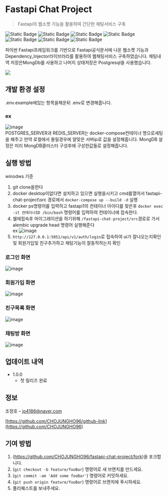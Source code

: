 # Fastapi Chat Project
> Fastapi의 웹소켓 기능을 활용하여 간단한 채팅서비스 구축

![Static Badge](https://img.shields.io/badge/Python-%233776AB)
![Static Badge](https://img.shields.io/badge/Fastapi-%23009688)
![Static Badge](https://img.shields.io/badge/PostgreSql-%234169E1)
![Static Badge](https://img.shields.io/badge/Sqlalchemy-%23D71F00)
![Static Badge](https://img.shields.io/badge/MongoDb-%2347A248)
![Static Badge](https://img.shields.io/badge/Dependency_Injector-blue)
![Static Badge](https://img.shields.io/badge/Poetry-%2360A5FA)

파이썬 Fastapi프레임워크를 기반으로 Fastapi공식문서에 나온 웹소켓 기능과 Dependency_Injector라이브러리를 활용하여 웹채팅서비스 구축하였습니다.
채팅내역 저장은MongDb를 사용하고 나머지 상태저장은 Postgresql을 사용했습니다.

![](../header.png)

## 개발 환경 설정
.env.example에있는 항목을채운뒤 .env로 변경해줍니다.
### ex</br>
![image](https://github.com/CHOJUNGHO96/fastapi-chat-project/assets/61762674/6dbe14f2-8a55-4468-b094-65fd64fd9d66) </br>
POSTGRES_SERVER과 REDIS_SERVER는 docker-compose컨테이너 명으로세팅을 해주고 만약 로컬에서 돌릴경우에 알맞은 서버ip로 값을 설정해줍니다.
MongDB 설정은 미리 MongDB클러스터 구성후에 구성한값들로 설정해줍니다.

## 실행 방법
winodws 기준
1. git clone을한다
2. docker desktop이없다면 설치하고 있으면 실행을시키고 cmd를열어서 fastapi-chat-project\src 경로에서 ```docker-compose up --build -d``` 실행
3. docker ps명령어를 입력하고 fastapi1의 컨테이너 아이디를 찾은후 ```docker exec -it 컨테이너ID /bin/bash``` 명령어를 입력하여 컨테이너에 접속한다.
4. 쉘에접속후 마이그레이션을 하기위해 ```/fastapi-chat-project/src```경로로 가서 alembic upgrade head 명령어 실행해준다</br>
ex
![image](https://github.com/CHOJUNGHO96/fastapi-chat-project/assets/61762674/0eb9e01d-ed79-41d1-ad04-89433089440b)
5. ```http://127.0.0.1:5051/api/v1/auth/login```로 접속하여 ui가 잘나오는지확인및 회원가입및 친구추가하고 채팅기능이 잘동작하는지 확인<br>
### 로그인 화면<br>
![image](https://github.com/CHOJUNGHO96/fastapi-chat-project/assets/61762674/458b9eb6-7dc0-4ad0-9e3c-89ffe1b0354f)
### 회원가입 화면<br>
![image](https://github.com/CHOJUNGHO96/fastapi-chat-project/assets/61762674/e3342bf8-6079-4e4d-9b23-48aabeb8a42b)
### 친구목록 화면<br>
![image](https://github.com/CHOJUNGHO96/fastapi-chat-project/assets/61762674/ea8cfff9-c578-4cd1-9ddf-1e20fbe1be23)
### 채팅방 화면<br>
![image](https://github.com/CHOJUNGHO96/fastapi-chat-project/assets/61762674/b57494ad-985e-421f-bf86-816264b37d5c)



## 업데이트 내역

* 1.0.0
    * 첫 릴리즈 완료

## 정보

조정호 – jo4186@naver.com

[https://github.com/CHOJUNGHO96/github-link](https://github.com/CHOJUNGHO96)

## 기여 방법

1. (<https://github.com/CHOJUNGHO96/fastapi-chat-project/fork>)을 포크합니다.
2. (`git checkout -b feature/fooBar`) 명령어로 새 브랜치를 만드세요.
3. (`git commit -am 'Add some fooBar'`) 명령어로 커밋하세요.
4. (`git push origin feature/fooBar`) 명령어로 브랜치에 푸시하세요. 
5. 풀리퀘스트를 보내주세요.

<!-- Markdown link & img dfn's -->
[npm-image]: https://img.shields.io/npm/v/datadog-metrics.svg?style=flat-square
[npm-url]: https://npmjs.org/package/datadog-metrics
[npm-downloads]: https://img.shields.io/npm/dm/datadog-metrics.svg?style=flat-square
[travis-image]: https://img.shields.io/travis/dbader/node-datadog-metrics/master.svg?style=flat-square
[travis-url]: https://travis-ci.org/dbader/node-datadog-metrics
[wiki]: https://github.com/yourname/yourproject/wiki
